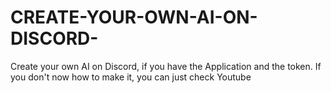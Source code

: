 # CREATE-YOUR-OWN-AI-ON-DISCORD-
Create your own AI on Discord, if you have the Application and the token. If you don't now how to make it, you can just check Youtube
